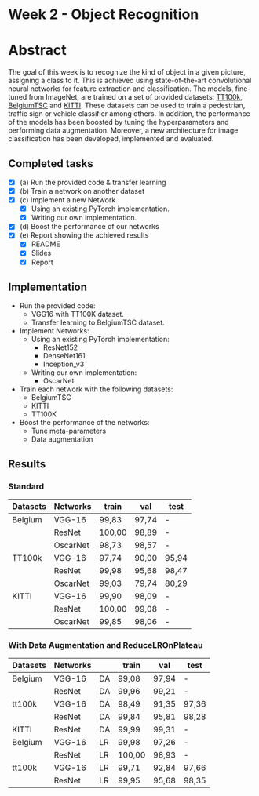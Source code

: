 # Week 2 - Object Recognition

# Abstract

The goal of this week is to recognize the kind of object in a given picture, assigning a class to it. This is achieved using state-of-the-art convolutional neural networks for feature extraction and classification. The models, fine-tuned from ImageNet, are trained on a set of provided datasets: [TT100k](https://cg.cs.tsinghua.edu.cn/traffic-sign/), [BelgiumTSC](https://btsd.ethz.ch/shareddata/) and [KITTI](http://www.cvlibs.net/datasets/kitti/). These datasets can be used to train a pedestrian, traffic sign or vehicle classifier among others. In addition, the performance of the models has been boosted by tuning the hyperparameters and performing data augmentation. Moreover, a new architecture for image classification has been developed, implemented and evaluated.

## Completed tasks

- [x] (a) Run the provided code & transfer learning
- [x] (b) Train a network on another dataset
- [x] (c) Implement a new Network
    - [x] Using an existing PyTorch implementation.
    - [x] Writing our own implementation.
- [x] (d) Boost the performance of our networks 
- [x] (e) Report showing the achieved results
    - [x] README
    - [x] Slides
    - [x] Report

## Implementation

- Run the provided code:
	- VGG16 with TT100K dataset.
	- Transfer learning to BelgiumTSC dataset.
- Implement Networks:
    - Using an existing PyTorch implementation:
		- ResNet152
		- DenseNet161
		- Inception_v3
    - Writing our own implementation:
		- OscarNet
- Train each network with the following datasets:
	- BelgiumTSC
	- KITTI 
	- TT100K
- Boost the performance of the networks:
	- Tune meta-parameters
	- Data augmentation
	
## Results

### Standard

| Datasets | Networks | train  | val   | test  |
|----------|----------|--------|-------|-------|
| Belgium  | VGG-16   | 99,83  | 97,74 | -     |
|          | ResNet   | 100,00 | 98,89 | -     |
|          | OscarNet | 98,73  | 98,57 | -     |
| TT100k   | VGG-16   | 97,74  | 90,00 | 95,94 |
|          | ResNet   | 99,98  | 95,68 | 98,47 |
|          | OscarNet | 99,03  | 79,74 | 80,29 |
| KITTI    | VGG-16   | 99,90  | 98,09 | -     |
|          | ResNet   | 100,00 | 99,08 | -     |
|          | OscarNet | 99,85  | 98,06 | -     |

### With Data Augmentation and ReduceLROnPlateau

| Datasets | Networks |    | train | val   | test  |
|----------|----------|----|-------|-------|-------|
| Belgium  | VGG-16   | DA | 99,08 | 97,94 | -     |
|          | ResNet   | DA | 99,96 | 99,21 | -     |
| tt100k   | VGG-16   | DA | 98,49 | 91,35 | 97,36 |
|          | ResNet   | DA | 99,84 | 95,81 | 98,28 |
| KITTI    | ResNet   | DA | 99,99 | 99,31 | -     |
| Belgium  | VGG-16   | LR | 99,98 | 97,26 | -     |
|          | ResNet   | LR | 100,00| 98,93 | -     |
| tt100k   | VGG-16   | LR | 99,71 | 92,84 | 97,66 |
|          | ResNet   | LR | 99,95 | 95,68 | 98,35 |
